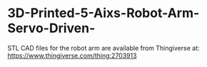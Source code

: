 # 3D-Printed-5-Aixs-Robot-Arm-Servo-Driven-

STL CAD files for the robot arm are available from Thingiverse at: https://www.thingiverse.com/thing:2703913

